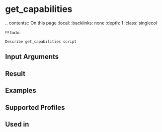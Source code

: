 

# get_capabilities

.. contents:: On this page
    :local:
    :backlinks: none
    :depth: 1
    :class: singlecol

<!-- prettier-ignore -->
!!! todo

    Describe get_capabilities script

Input Arguments
---------------

Result
------

Examples
--------

Supported Profiles
------------------

Used in
-------
